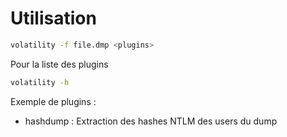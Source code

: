 # Utilisation
```bash
volatility -f file.dmp <plugins>
```

Pour la liste des plugins
```bash
volatility -h 
```

Exemple de plugins :
  - hashdump : Extraction des hashes NTLM des users du dump
